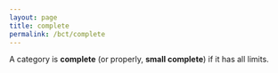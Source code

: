 ```yaml
---
layout: page
title: complete
permalink: /bct/complete
---
```

A category is **complete**     (or properly, **small complete**) if it has all limits.
